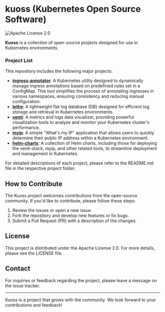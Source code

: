 # kuoss (Kubernetes Open Source Software)

![Apache License 2.0](https://img.shields.io/badge/license-Apache%202.0-green.svg)

**Kuoss** is a collection of open-source projects designed for use in Kubernetes environments.

### Project List

This repository includes the following major projects:

- [**ingress-annotator**](ingress-annotator): A Kubernetes utility designed to dynamically manage ingress annotations based on predefined rules set in a ConfigMap. This tool simplifies the process of annotating ingresses in various namespaces, ensuring consistency and reducing manual configuration.
- [**lethe**](lethe): A lightweight flat log database (DB) designed for efficient log storage and retrieval in Kubernetes environments.
- [**venti**](venti): A metrics and logs data visualizer, providing powerful visualization tools to analyze and monitor your Kubernetes cluster's performance.
- [**myip**](myip): A simple "What's my IP" application that allows users to quickly determine their public IP address within a Kubernetes environment.
- [**helm-charts**](helm-charts): A collection of Helm charts, including those for deploying the venti-stack, myip, and other related tools, to streamline deployment and management in Kubernetes.

For detailed descriptions of each project, please refer to the README.md file in the respective project folder.

## How to Contribute

The Kuoss project welcomes contributions from the open-source community. If you'd like to contribute, please follow these steps:

1. Review the issues or open a new issue.
2. Fork the repository and develop new features or fix bugs.
3. Submit a Pull Request (PR) with a description of the changes.

## License

This project is distributed under the Apache License 2.0. For more details, please see the LICENSE file.

## Contact

For inquiries or feedback regarding the project, please leave a message on the issue tracker.

----

Kuoss is a project that grows with the community. We look forward to your contributions and feedback!
